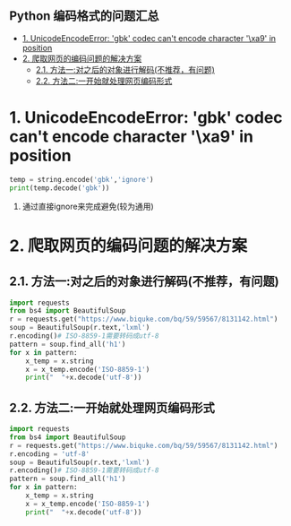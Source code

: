 Python 编码格式的问题汇总
---

<!-- TOC -->

- [1. UnicodeEncodeError: 'gbk' codec can't encode character '\xa9' in position](#1-unicodeencodeerror-gbk-codec-cant-encode-character-xa9-in-position)
- [2. 爬取网页的编码问题的解决方案](#2-爬取网页的编码问题的解决方案)
  - [2.1. 方法一:对之后的对象进行解码(不推荐，有问题)](#21-方法一对之后的对象进行解码不推荐有问题)
  - [2.2. 方法二:一开始就处理网页编码形式](#22-方法二一开始就处理网页编码形式)

<!-- /TOC -->

# 1. UnicodeEncodeError: 'gbk' codec can't encode character '\xa9' in position 
```py
temp = string.encode('gbk','ignore')
print(temp.decode('gbk'))
```

1. 通过直接ignore来完成避免(较为通用)

# 2. 爬取网页的编码问题的解决方案

## 2.1. 方法一:对之后的对象进行解码(不推荐，有问题)
```python
import requests
from bs4 import BeautifulSoup
r = requests.get("https://www.biquke.com/bq/59/59567/8131142.html")
soup = BeautifulSoup(r.text,'lxml')
r.encoding()# ISO-8859-1需要转码成utf-8
pattern = soup.find_all('h1')
for x in pattern:
    x_temp = x.string
    x = x_temp.encode('ISO-8859-1')
    print("  "+x.decode('utf-8'))
```

## 2.2. 方法二:一开始就处理网页编码形式
```python
import requests
from bs4 import BeautifulSoup
r = requests.get("https://www.biquke.com/bq/59/59567/8131142.html")
r.encoding = 'utf-8'
soup = BeautifulSoup(r.text,'lxml')
r.encoding()# ISO-8859-1需要转码成utf-8
pattern = soup.find_all('h1')
for x in pattern:
    x_temp = x.string
    x = x_temp.encode('ISO-8859-1')
    print("  "+x.decode('utf-8'))
```
